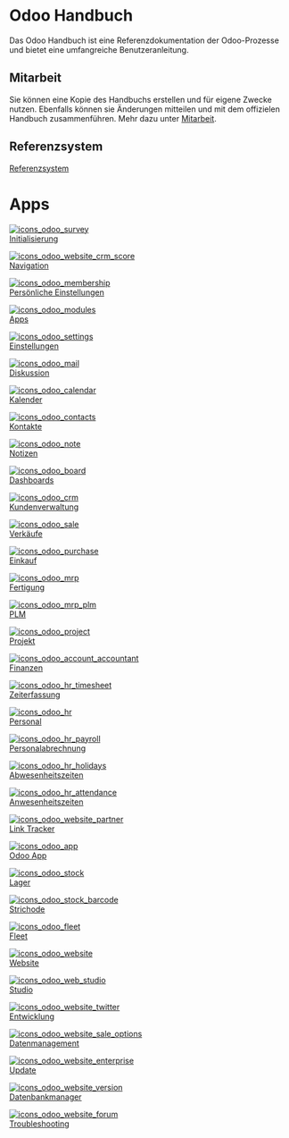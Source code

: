 # Odoo Handbuch

Das Odoo Handbuch ist eine Referenzdokumentation der Odoo-Prozesse und bietet eine umfangreiche Benutzeranleitung.

## Mitarbeit

Sie können eine Kopie des Handbuchs erstellen und für eigene Zwecke nutzen. Ebenfalls können sie Änderungen mitteilen und mit dem offizielen Handbuch zusammenführen. Mehr dazu unter [Mitarbeit](Mitarbeit.md).

## Referenzsystem

[Referenzsystem](Referenzsystem.md)

# Apps

[![icons_odoo_survey](assets/icons_odoo_survey.png)  
Initialisierung](Initialisierung.md)

[![icons_odoo_website_crm_score](assets/icons_odoo_website_crm_score.png)  
Navigation](Navigation.md)

[![icons_odoo_membership](assets/icons_odoo_membership.png)  
Persönliche Einstellungen](Pers%C3%B6nliche-Einstellungen.md)

[![icons_odoo_modules](assets/icons_odoo_modules.png)  
Apps](Apps.md)

[![icons_odoo_settings](assets/icons_odoo_settings.png)  
Einstellungen](Einstellungen.md)

[![icons_odoo_mail](assets/icons_odoo_mail.png)  
Diskussion](Diskussion.md)

[![icons_odoo_calendar](assets/icons_odoo_calendar.png)  
Kalender](Kalender.md)

[![icons_odoo_contacts](assets/icons_odoo_contacts.png)  
Kontakte](Kontakte.md)

[![icons_odoo_note](assets/icons_odoo_note.png)  
Notizen](Notizen.md)

[![icons_odoo_board](assets/icons_odoo_board.png)  
Dashboards](Dashboards.md)

[![icons_odoo_crm](assets/icons_odoo_crm.png)  
Kundenverwaltung](Kundenverwaltung.md)

[![icons_odoo_sale](assets/icons_odoo_sale.png)  
Verkäufe](Verk%C3%A4ufe.md)

[![icons_odoo_purchase](assets/icons_odoo_purchase.png)  
Einkauf](Einkauf.md)

[![icons_odoo_mrp](assets/icons_odoo_mrp.png)  
Fertigung](Fertigung.md)

[![icons_odoo_mrp_plm](assets/icons_odoo_mrp_plm.png)  
PLM](PLM.md)

[![icons_odoo_project](assets/icons_odoo_project.png)  
Projekt](Projekt.md)

[![icons_odoo_account_accountant](assets/icons_odoo_account_accountant.png)  
Finanzen](Finanzen.md)

[![icons_odoo_hr_timesheet](assets/icons_odoo_hr_timesheet.png)  
Zeiterfassung](Zeiterfassung.md)

[![icons_odoo_hr](assets/icons_odoo_hr.png)  
Personal](Personal.md)

[![icons_odoo_hr_payroll](assets/icons_odoo_hr_payroll.png)  
Personalabrechnung](Personalabrechnung.md)

[![icons_odoo_hr_holidays](assets/icons_odoo_hr_holidays.png)  
Abwesenheitszeiten](Abwesenheitszeiten.md)

[![icons_odoo_hr_attendance](assets/icons_odoo_hr_attendance.png)  
Anwesenheitszeiten](Anwesenheitszeiten.md)

[![icons_odoo_website_partner](assets/icons_odoo_website_partner.png)  
Link Tracker](Link-Tracker.md)

[![icons_odoo_app](assets/icons_odoo_app.png)  
Odoo App](Odoo-App.md)

[![icons_odoo_stock](assets/icons_odoo_stock.png)  
Lager](Lager.md)

[![icons_odoo_stock_barcode](assets/icons_odoo_stock_barcode.png)  
Strichode](Strichcode.md)

[![icons_odoo_fleet](assets/icons_odoo_fleet.png)  
Fleet](Fleet.md)

[![icons_odoo_website](assets/icons_odoo_website.png)  
Website](Website.md)

[![icons_odoo_web_studio](assets/icons_odoo_web_studio.png)  
Studio](Studio.md)

[![icons_odoo_website_twitter](assets/icons_odoo_website_twitter.png)  
Entwicklung](Entwicklung.md)

[![icons_odoo_website_sale_options](assets/icons_odoo_website_sale_options.png)  
Datenmanagement](Datenmanagement.md)

[![icons_odoo_website_enterprise](assets/icons_odoo_website_enterprise.png)  
Update](Update.md)

[![icons_odoo_website_version](assets/icons_odoo_website_version.png)  
Datenbankmanager](Datenbankmanager.md)

[![icons_odoo_website_forum](assets/icons_odoo_website_forum.png)  
Troubleshooting](Troubleshooting.md)